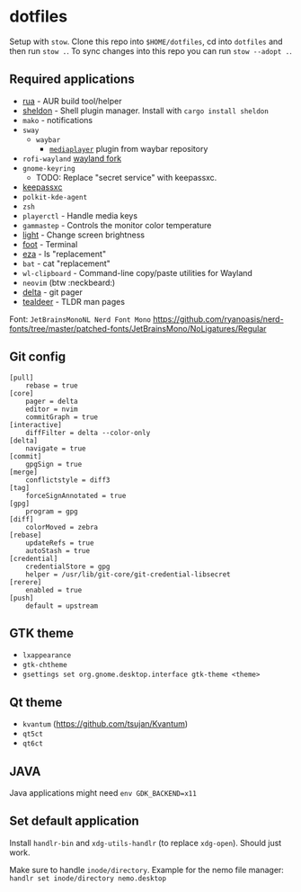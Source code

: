 # dotfiles

Setup with `stow`. Clone this repo into `$HOME/dotfiles`, cd into `dotfiles` and then run `stow .`. To sync changes into this repo you can run `stow --adopt .`.

## Required applications

- [rua](https://github.com/vn971/rua) - AUR build tool/helper
- [sheldon](https://github.com/rossmacarthur/sheldon#cargo) - Shell plugin manager. Install with `cargo install sheldon`
- `mako` - notifications
- `sway`
  - `waybar`
    - [`mediaplayer`](https://github.com/Alexays/Waybar/blob/master/resources/custom_modules/mediaplayer.py) plugin from waybar repository
- `rofi-wayland` [wayland fork](https://github.com/lbonn/rofi)
- `gnome-keyring`
  - TODO: Replace "secret service" with keepassxc.
- [keepassxc](https://github.com/keepassxreboot/keepassxc)
- `polkit-kde-agent`
- `zsh`
- `playerctl` - Handle media keys
- `gammastep` - Controls the monitor color temperature
- [light](https://archlinux.org/packages/community/x86_64/light/) - Change screen brightness
- [foot](https://codeberg.org/dnkl/foot) - Terminal
- [eza](https://github.com/eza-community/eza) - ls "replacement"
- `bat` - cat "replacement"
- `wl-clipboard` - Command-line copy/paste utilities for Wayland
- `neovim` (btw :neckbeard:)
- [delta](https://github.com/dandavison/delta) - git pager
- [tealdeer](https://github.com/tealdeer-rs/tealdeer) - TLDR man pages

Font: `JetBrainsMonoNL Nerd Font Mono` <https://github.com/ryanoasis/nerd-fonts/tree/master/patched-fonts/JetBrainsMono/NoLigatures/Regular>

## Git config

```gitconfig
[pull]
    rebase = true
[core]
    pager = delta
    editor = nvim
    commitGraph = true
[interactive]
    diffFilter = delta --color-only
[delta]
    navigate = true
[commit]
    gpgSign = true
[merge]
    conflictstyle = diff3
[tag]
    forceSignAnnotated = true
[gpg]
    program = gpg
[diff]
    colorMoved = zebra
[rebase]
    updateRefs = true
    autoStash = true
[credential]
    credentialStore = gpg
    helper = /usr/lib/git-core/git-credential-libsecret
[rerere]
    enabled = true
[push]
    default = upstream
```

## GTK theme

- `lxappearance`
- `gtk-chtheme`
- `gsettings set org.gnome.desktop.interface gtk-theme <theme>`

## Qt theme

- `kvantum` (<https://github.com/tsujan/Kvantum>)
- `qt5ct`
- `qt6ct`

## JAVA

Java applications might need `env GDK_BACKEND=x11`

## Set default application

Install `handlr-bin` and `xdg-utils-handlr` (to replace `xdg-open`). Should just work.

Make sure to handle `inode/directory`. Example for the nemo file manager: `handlr set inode/directory nemo.desktop`
